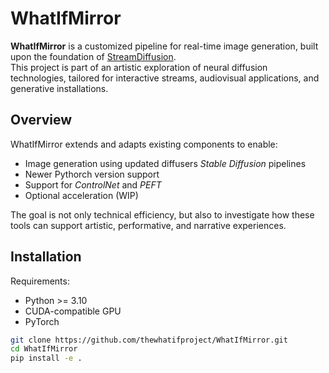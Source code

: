# WhatIfMirror

**WhatIfMirror** is a customized pipeline for real-time image generation, built upon the foundation of [StreamDiffusion](https://github.com/cumulo-autumn/StreamDiffusion).  
This project is part of an artistic exploration of neural diffusion technologies, tailored for interactive streams, audiovisual applications, and generative installations.

## Overview

WhatIfMirror extends and adapts existing components to enable:

- Image generation using updated diffusers *Stable Diffusion* pipelines
- Newer Pythorch version support  
- Support for *ControlNet* and *PEFT*  
- Optional acceleration (WIP)

The goal is not only technical efficiency, but also to investigate how these tools can support artistic, performative, and narrative experiences.

## Installation

Requirements:

- Python >= 3.10  
- CUDA-compatible GPU
- PyTorch

```bash
git clone https://github.com/thewhatifproject/WhatIfMirror.git
cd WhatIfMirror
pip install -e .

